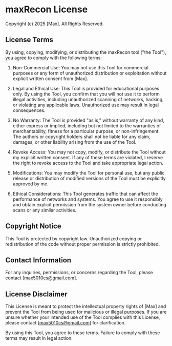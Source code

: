 # maxRecon License

Copyright (c) 2025 [Max]. All Rights Reserved.

## License Terms

By using, copying, modifying, or distributing the maxRecon tool ("the Tool"), you agree to comply with the following terms:

1. Non-Commercial Use: You may not use this Tool for commercial purposes or any form of unauthorized distribution or exploitation without explicit written consent from [Max].

2. Legal and Ethical Use: This Tool is provided for educational purposes only. By using the Tool, you confirm that you will not use it to perform illegal activities, including unauthorized scanning of networks, hacking, or violating any applicable laws. Unauthorized use may result in legal consequences.

3. No Warranty: The Tool is provided "as is," without warranty of any kind, either express or implied, including but not limited to the warranties of merchantability, fitness for a particular purpose, or non-infringement. The authors or copyright holders shall not be liable for any claim, damages, or other liability arising from the use of the Tool.

4. Revoke Access: You may not copy, modify, or distribute the Tool without my explicit written consent. If any of these terms are violated, I reserve the right to revoke access to the Tool and take appropriate legal action.

5. Modifications: You may modify the Tool for personal use, but any public release or distribution of modified versions of the Tool must be explicitly approved by me.

6. Ethical Considerations: This Tool generates traffic that can affect the performance of networks and systems. You agree to use it responsibly and obtain explicit permission from the system owner before conducting scans or any similar activities.

## Copyright Notice

This Tool is protected by copyright law. Unauthorized copying or redistribution of the code without proper permission is strictly prohibited.

## Contact Information

For any inquiries, permissions, or concerns regarding the Tool, please contact [max5010cs@gmail.com].

## License Disclaimer

This License is meant to protect the intellectual property rights of [Max] and prevent the Tool from being used for malicious or illegal purposes. If you are unsure whether your intended use of the Tool complies with this License, please contact [max5010cs@gmail.com] for clarification.

By using this Tool, you agree to these terms. Failure to comply with these terms may result in legal action.
